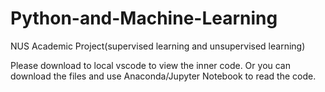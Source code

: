 # Python-and-Machine-Learning
NUS Academic Project(supervised learning and unsupervised learning)

Please download to local vscode to view the inner code. Or you can download the files and use Anaconda/Jupyter Notebook to read the code.
